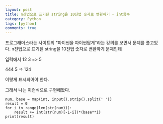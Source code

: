 ```yaml
---
layout: post
title: n진법으로 표기된 string을 10진법 숫자로 변환하기 - int함수
category: Python
tags: [python]
comments: true
---
```


프로그래머스라는 사이트의 "파이썬을 파이썬답게"라는 강의를 보면서 문제를 풀고있다.
n진법으로 표기된 string을 10진법 숫자로 변환하기 문제인데

입력에서
12 3 => 5

444 5 => 124

이렇게 표시되어야 한다.

그래서 나는 이런식으로 구현해봤다.

```
num, base = map(int, input().strip().split(' '))
result = 0
for i in range(len(str(num))):
    result += int(str(num)[-1-i])*(base**i)
print(result)
```
